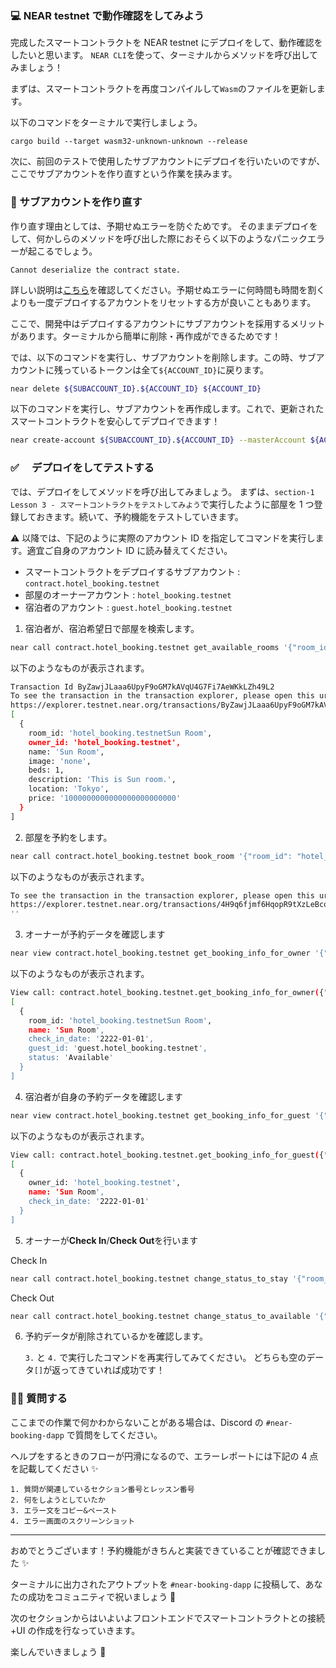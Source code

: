 ### 💻 NEAR testnet で動作確認をしてみよう

完成したスマートコントラクトを NEAR testnet にデプロイをして、動作確認をしたいと思います。
`NEAR CLI`を使って、ターミナルからメソッドを呼び出してみましょう！

まずは、スマートコントラクトを再度コンパイルして`Wasm`のファイルを更新します。

以下のコマンドをターミナルで実行しましょう。

```
cargo build --target wasm32-unknown-unknown --release
```

次に、前回のテストで使用したサブアカウントにデプロイを行いたいのですが、ここでサブアカウントを作り直すという作業を挟みます。

### 👥 サブアカウントを作り直す

作り直す理由としては、予期せぬエラーを防ぐためです。
そのままデプロイをして、何かしらのメソッドを呼び出した際におそらく以下のようなパニックエラーが起こるでしょう。

```
Cannot deserialize the contract state.
```

詳しい説明は[こちら](https://www.near-sdk.io/upgrading/prototyping)を確認してください。予期せぬエラーに何時間も時間を割くよりも一度デプロイするアカウントをリセットする方が良いこともあります。

ここで、開発中はデプロイするアカウントにサブアカウントを採用するメリットがあります。ターミナルから簡単に削除・再作成ができるためです！

では、以下のコマンドを実行し、サブアカウントを削除します。この時、サブアカウントに残っているトークンは全て`${ACCOUNT_ID}`に戻ります。

```bash
near delete ${SUBACCOUNT_ID}.${ACCOUNT_ID} ${ACCOUNT_ID}
```

以下のコマンドを実行し、サブアカウントを再作成します。これで、更新されたスマートコントラクトを安心してデプロイできます！

```bash
near create-account ${SUBACCOUNT_ID}.${ACCOUNT_ID} --masterAccount ${ACCOUNT_ID} --initialBalance 5
```

### ✅ 　デプロイをしてテストする

では、デプロイをしてメソッドを呼び出してみましょう。
まずは、`section-1 Lesson 3 - スマートコントラクトをテストしてみよう`で実行したように部屋を 1 つ登録しておきます。続いて、予約機能をテストしていきます。

⚠️ 以降では、下記のように実際のアカウント ID を指定してコマンドを実行します。適宜ご自身のアカウント ID に読み替えてください。

- スマートコントラクトをデプロイするサブアカウント : `contract.hotel_booking.testnet`
- 部屋のオーナーアカウント : `hotel_booking.testnet`
- 宿泊者のアカウント : `guest.hotel_booking.testnet`

1. 宿泊者が、宿泊希望日で部屋を検索します。

```bash
near call contract.hotel_booking.testnet get_available_rooms '{"room_id": "hotel_booking.testnetSun Room", "check_in_date": "2222-01-01"}' --accountId guest.hotel_booking.testnet
```

以下のようなものが表示されます。

```bash
Transaction Id ByZawjJLaaa6UpyF9oGM7kAVqU4G7Fi7AeWKkLZh49L2
To see the transaction in the transaction explorer, please open this url in your browser
https://explorer.testnet.near.org/transactions/ByZawjJLaaa6UpyF9oGM7kAVqU4G7Fi7AeWKkLZh49L2
[
  {
    room_id: 'hotel_booking.testnetSun Room',
    owner_id: 'hotel_booking.testnet',
    name: 'Sun Room',
    image: 'none',
    beds: 1,
    description: 'This is Sun room.',
    location: 'Tokyo',
    price: '1000000000000000000000000'
  }
]
```

2. 部屋を予約をします。

```bash
near call contract.hotel_booking.testnet book_room '{"room_id": "hotel_booking.testnetSun Room", "check_in_date": "2222-01-01"}' --depositYocto=1000000000000000000000000 --accountId guest.hotel_booking.testnet
```

以下のようなものが表示されます。

```bash
To see the transaction in the transaction explorer, please open this url in your browser
https://explorer.testnet.near.org/transactions/4H9q6fjmf6HqopR9tXzLeBcoV2HNWqHG5EZ7ymMj9Nwq
''
```

3. オーナーが予約データを確認します

```bash
near view contract.hotel_booking.testnet get_booking_info_for_owner '{"owner_id": "hotel_booking.testnet"}'
```

以下のようなものが表示されます。

```bash
View call: contract.hotel_booking.testnet.get_booking_info_for_owner({"owner_id": "hotel_booking.testnet"})
[
  {
    room_id: 'hotel_booking.testnetSun Room',
    name: 'Sun Room',
    check_in_date: '2222-01-01',
    guest_id: 'guest.hotel_booking.testnet',
    status: 'Available'
  }
]
```

4. 宿泊者が自身の予約データを確認します

```bash
near view contract.hotel_booking.testnet get_booking_info_for_guest '{"guest_id": "guest.hotel_booking.testnet"}'
```

以下のようなものが表示されます。

```bash
View call: contract.hotel_booking.testnet.get_booking_info_for_guest({"guest_id": "guest.hotel_booking.testnet"})
[
  {
    owner_id: 'hotel_booking.testnet',
    name: 'Sun Room',
    check_in_date: '2222-01-01'
  }
]
```

5. オーナーが**Check In**/**Check Out**を行います

Check In

```bash
near call contract.hotel_booking.testnet change_status_to_stay '{"room_id": "hotel_booking.testnetSun Room", "check_in_date": "2222-01-01"}' --accountId hotel_booking.testnet
```

Check Out

```bash
near call contract.hotel_booking.testnet change_status_to_available '{"room_id": "hotel_booking.testnetSun Room", "check_in_date": "2222-01-01", "guest_id": "guest.hotel_booking.testnet"}' --accountId hotel_booking.testnet
```

6. 予約データが削除されているかを確認します。

   `3.` と `4.` で実行したコマンドを再実行してみてください。
   どちらも空のデータ`[]`が返ってきていれば成功です！

### 🙋‍♂️ 質問する

ここまでの作業で何かわからないことがある場合は、Discord の `#near-booking-dapp` で質問をしてください。

ヘルプをするときのフローが円滑になるので、エラーレポートには下記の 4 点を記載してください ✨

```
1. 質問が関連しているセクション番号とレッスン番号
2. 何をしようとしていたか
3. エラー文をコピー&ペースト
4. エラー画面のスクリーンショット
```

---

おめでとうございます！予約機能がきちんと実装できていることが確認できました ✨

ターミナルに出力されたアウトプットを `#near-booking-dapp` に投稿して、あなたの成功をコミュニティで祝いましょう 🎉

次のセクションからはいよいよフロントエンドでスマートコントラクトとの接続+UI の作成を行なっていきます。

楽しんでいきましょう 🚀
